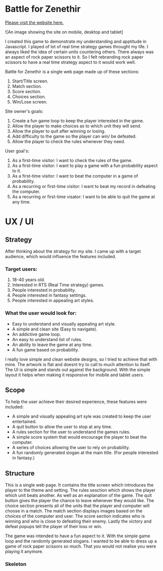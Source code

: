 # Battle for Zenethir

[Please visit the website here.](https://stuartpkd.github.io/Project-2-RPS/)

![An image showing the site on mobile, desktop and tablet]

I created this game to demonstrate my understanding and apptitude in Javascript. I played of lot of real time strategy games throught my life. I always liked the idea of certain units countering others. There always was an aspect of rock paper scissors to it. So I felt rebranding rock paper scissors to have a real time strategy aspect to it would work well.

Battle for Zenethir is a single web page made up of these sections:

1. Start/Title screen.
2. Match section.
3. Score section.
4. Choices section. 
5. Win/Lose screen.

Site owner's goals:

1. Create a fun game loop to keep the player interested in the game.
2. Allow the player to make choices as to which unit they will send.
3. Allow the player to quit after winning or losing.
4. Add difficulty to the game so the player can win/ be defeated.
5. Allow the player to check the rules whenever they need. 

User goal's:

1. As a first-time visitor: I want to check the rules of the game.
2. As a first-time visitor: I want to play a game with a fun probability aspect to it.
3. As a first-time visitor: I want to beat the computer in a game of probability.
4. As a recurring or first-time visitor: I want to beat my record in defeating the computer.
5. As a recurring or first-time visator: I want to be able to quit the game at any time.

# UX / UI

## Strategy 

After thinking about the strategy for my site. I came up with a target audience, which would influence the features included.

### Target users:

1. 18-40 years old.
2. Interested in RTS (Real Time strategy) games.
3. People interested in probability.
4. People interested in fantasy settings.
5. People interested in appealing art styles.

### What the user would look for:

* Easy to understand and visually appealing art style.
* A simple and clean site (Easy to navigate).
* An addictive game loop.
* An easy to understand list of rules.
* An ability to leave the game at any time.
* A fun game based on probability.

I really love simple and clean webstie designs, so I tried to achieve that with mine. The artwork is flat and doesnt try to call to much attention to itself. The UI is simple and stands out against the background. With the simple layout it helps when making it responsive for mobile and tablet users. 

## Scope

To help the user achieve their desired experience, these features were included:

* A simple and visually appealing art syle was created to keep the user entertained.
* A quit button to allow the user to stop at any time.
* A rules section for the user to understand the games rules.
* A simple score system that would encourage the player to beat the computer.
* A series of choices allowing the user to rely on probability.
* A fun randomly generated slogan at the main title. (For people interested in fantasy.)

## Structure 

This is a single web page. It contains the title screen which introduces the player to the theme and setting. The rules sesction which shows the player which unit beats another. As well as an explanation of the game. The quit button gives the player the chance to leave whenever they would like. The choice section presents all of the units that the player and computer will choose in a match. The match section displays images based on the choices of the computer and user. The score section indicates who is winning and who is close to defeating their enemy. Lastly the victory and defeat popups tell the player of their loss or win. 

The game was intended to have a fun aspect to it. With the simple game loop and the randomly generated slogans. I wanted to be able to dress up a game of rock paper scissors so much. That you would not realise you were playing it anymore.

### Skeleton 